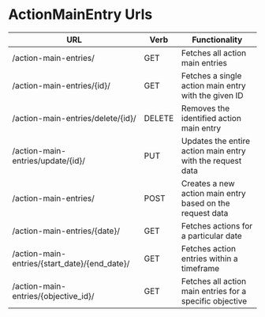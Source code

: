 # ActionMainEntry Urls

| URL                       | Verb   | Functionality                                      |
|---------------------------------------------------|--------|----------------------------------------------------|
| /action-main-entries/                             | GET    | Fetches all action main entries                     |
| /action-main-entries/{id}/                        | GET    | Fetches a single action main entry with the given ID |
| /action-main-entries/delete/{id}/                        | DELETE | Removes the identified action main entry            |
| /action-main-entries/update/{id}/                        | PUT    | Updates the entire action main entry with the request data |
| /action-main-entries/                             | POST   | Creates a new action main entry based on the request data |
| /action-main-entries/{date}/                      | GET    | Fetches actions for a particular date               |
| /action-main-entries/{start_date}/{end_date}/      | GET    | Fetches action entries within a timeframe           |
| /action-main-entries/{objective_id}/              | GET    | Fetches all action main entries for a specific objective |
